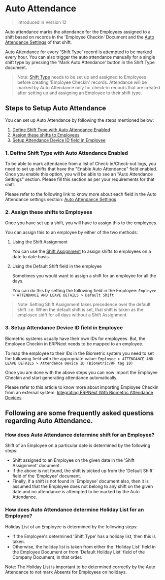 <!-- add-breadcrumbs -->
# Auto Attendance

> Introduced in Version 12

Auto attendance marks the attendance for the Employees assigned to a shift based on records in the 'Employee Checkin' Document and the [Auto Attendance Settings](/docs/v12/user/manual/en/human-resources/shift-management#25-auto-attendance-settings) of that shift.

Auto Attendance for every 'Shift Type' record is attempted to be marked every hour. You can also trigger the auto attendance manually for a single shift type by pressing the 'Mark Auto Attendance' button in the Shift Type document.

> Note: [Shift Type](/docs/v12/user/manual/en/human-resources/shift-management#shift-type) needs to be set up and assigned to Employees before creating 'Employee Checkin' records. Attendance will be marked by Auto Attendance only for check-in records that are created after setting up and assigning an Employee to their shift type.

## Steps to Setup Auto Attendance
You can set up Auto Attendance by following the steps mentioned below:

1. [Define Shift Type with Auto Attendance Enabled](#1-define-shift-type-with-auto-attendance-enabled)
1. [Assign these shifts to Employees](#2-assign-these-shifts-to-employees)
1. [Setup Attendance Device ID field in Employee](#3-setup-attendance-device-id-field-in-employee)

### 1. Define Shift Type with Auto Attendance Enabled
To be able to mark attendance from a list of Check-in/Check-out logs, you need to set up shifts that have the "Enable Auto Attendance" field enabled. Once you enable this option, you will be able to see an "Auto Attendance Settings" section. Please fill this section as per your requirements for that shift.

Please refer to the following link to know more about each field in the Auto Attendance settings section: [Auto Attendance Settings](/docs/v12/user/manual/en/human-resources/shift-management#25-auto-attendance-settings)

### 2. Assign these shifts to Employees
Once you have set up a shift, you will have to assign this to the employees.

You can assign this to an employee by either of the two methods:

1. Using the Shift Assignment

    You can use the [Shift Assignment](/docs/v12/user/manual/en/human-resources/shift-management#shift-assignment) to assign shifts to employees on a date to date basis.

1. Using the Default Shift field in the employee

    Sometimes you would want to assign a shift for an employee for all the days.

    You can do this by setting the following field in the Employee: `Employee > ATTENDANCE AND LEAVE DETAILS > Default Shift`

> Note: Setting Shift Assignment takes precedence over the default shift. i.e. When the default shift is set, that shift is taken as the employee shift for all days without a Shift Assignment.


### 3. Setup Attendance Device ID field in Employee
Biometric systems usually have their own IDs for employees. But, the Employee Checkin in ERPNext needs to be mapped to an employee.

To map the employee to their IDs in the Biometric system you need to set the following field with the appropriate value: `Employee > ATTENDANCE AND LEAVE DETAILS > Attendance Device ID (Biometric/RF tag ID)`

Once you are done with the above steps you can now import the Employee Checkin and start generating attendance automatically.

Please refer to this article to know more about importing Employee Checkin from an external system: [Integrating ERPNext With Biometric Attendance Devices](/docs/v12/user/manual/en/setting-up/articles/integrating-erpnext-with-biometric-attendance-devices)

## Following are some frequently asked questions regarding Auto Attendance.

### How does Auto Attendance determine shift for an Employee?
Shift of an Employee on a particular date is determined by the following steps:

- Shift assigned to an Employee on the given date in the 'Shift Assignment' document.
- If the above is not found, the shift is picked up from the 'Default Shift' field of the 'Employee' document.
- Finally, if a shift is not found in 'Employee' document also, then it is assumed that the Employee does not belong to any shift on the given date and no attendance is attempted to be marked by the Auto Attendance.

### How does Auto Attendance determine Holiday List for an Employee?
Holiday List of an Employee is determined by the following steps:

- If the Employee's determined 'Shift Type' has a holiday list, then this is taken.
- Otherwise, the holiday list is taken from either the 'Holiday List' field in the Employee Document or from 'Default Holiday List' field of the Company Document, in that order.

Note: The Holiday List is important to be determined correctly by the Auto Attendance to not mark Absents for Employees on holidays.
